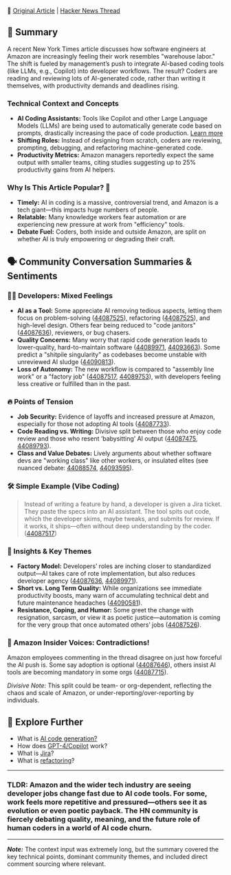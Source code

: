 🔗 [Original Article](https://www.nytimes.com/2025/05/25/business/amazon-ai-coders.html) | [Hacker News Thread](https://news.ycombinator.com/item?id=44087150)

## 🚀 Summary

A recent New York Times article discusses how software engineers at Amazon are increasingly feeling their work resembles "warehouse labor." The shift is fueled by management’s push to integrate AI-based coding tools (like LLMs, e.g., Copilot) into developer workflows. The result? Coders are reading and reviewing lots of AI-generated code, rather than writing it themselves, with productivity demands and deadlines rising. 

### Technical Context and Concepts

* **AI Coding Assistants:** Tools like Copilot and other Large Language Models (LLMs) are being used to automatically generate code based on prompts, drastically increasing the pace of code production. [Learn more](https://www.google.com/search?q=what+is+AI+coding+assistant)
* **Shifting Roles:** Instead of designing from scratch, coders are reviewing, prompting, debugging, and refactoring machine-generated code.
* **Productivity Metrics:** Amazon managers reportedly expect the same output with smaller teams, citing studies suggesting up to 25% productivity gains from AI helpers.

### Why Is This Article Popular? 🤔

- **Timely:** AI in coding is a massive, controversial trend, and Amazon is a tech giant—this impacts huge numbers of people.
- **Relatable:** Many knowledge workers fear automation or are experiencing new pressure at work from "efficiency" tools.
- **Debate Fuel:** Coders, both inside and outside Amazon, are split on whether AI is truly empowering or degrading their craft.

## 🗣️ Community Conversation Summaries & Sentiments

### 👩‍💻 Developers: Mixed Feelings
- **AI as a Tool:** Some appreciate AI removing tedious aspects, letting them focus on problem-solving ([44087525](https://news.ycombinator.com/item?id=44087525)), refactoring ([44087525](https://news.ycombinator.com/item?id=44087525)), and high-level design. Others fear being reduced to "code janitors" ([44087636](https://news.ycombinator.com/item?id=44087636)), reviewers, or bug chasers.
- **Quality Concerns:** Many worry that rapid code generation leads to lower-quality, hard-to-maintain software ([44089971](https://news.ycombinator.com/item?id=44089971), [44093663](https://news.ycombinator.com/item?id=44093663)). Some predict a "shitpile singularity" as codebases become unstable with unreviewed AI sludge ([44090813](https://news.ycombinator.com/item?id=44090813)).
- **Loss of Autonomy:** The new workflow is compared to "assembly line work" or a "factory job" ([44087517](https://news.ycombinator.com/item?id=44087517), [44089753](https://news.ycombinator.com/item?id=44089753)), with developers feeling less creative or fulfilled than in the past.

### 🔥 Points of Tension
- **Job Security:** Evidence of layoffs and increased pressure at Amazon, especially for those not adopting AI tools ([44087733](https://news.ycombinator.com/item?id=44087733)).
- **Code Reading vs. Writing:** Divisive split between those who enjoy code review and those who resent ‘babysitting’ AI output ([44087475](https://news.ycombinator.com/item?id=44087475), [44089793](https://news.ycombinator.com/item?id=44089793)).
- **Class and Value Debates:** Lively arguments about whether software devs are "working class" like other workers, or insulated elites (see nuanced debate: [44088574](https://news.ycombinator.com/item?id=44088574), [44093595](https://news.ycombinator.com/item?id=44093595)).

### 🛠️ Simple Example (Vibe Coding)
> Instead of writing a feature by hand, a developer is given a Jira ticket. They paste the specs into an AI assistant. The tool spits out code, which the developer skims, maybe tweaks, and submits for review. If it works, it ships—often without deep understanding by the coder. ([44087517](https://news.ycombinator.com/item?id=44087517))

### 🧠 Insights & Key Themes
- **Factory Model:** Developers’ roles are inching closer to standardized output—AI takes care of rote implementation, but also reduces developer agency ([44087636](https://news.ycombinator.com/item?id=44087636), [44089971](https://news.ycombinator.com/item?id=44089971)).
- **Short vs. Long Term Quality:** While organizations see immediate productivity boosts, many warn of accumulating technical debt and future maintenance headaches ([44090581](https://news.ycombinator.com/item?id=44090581)).
- **Resistance, Coping, and Humor:** Some greet the change with resignation, sarcasm, or view it as poetic justice—automation is coming for the very group that once automated others’ jobs ([44087526](https://news.ycombinator.com/item?id=44087526)).

### 📣 Amazon Insider Voices: Contradictions!
Amazon employees commenting in the thread disagree on just how forceful the AI push is. Some say adoption is optional ([44087646](https://news.ycombinator.com/item?id=44087646)), others insist AI tools are becoming mandatory in some orgs ([44087715](https://news.ycombinator.com/item?id=44087715)).

_Divisive Note:_ This split could be team- or org-dependent, reflecting the chaos and scale of Amazon, or under-reporting/over-reporting by individuals.

## 🔗 Explore Further
- What is [AI code generation?](https://www.google.com/search?q=AI+code+generation)
- How does [GPT-4/Copilot](https://www.google.com/search?q=github+copilot) work?
- What is [Jira](https://www.google.com/search?q=Atlassian+Jira)?
- What is [refactoring](https://www.google.com/search?q=code+refactoring)?

---

### TLDR: Amazon and the wider tech industry are seeing developer jobs change fast due to AI code tools. For some, work feels more repetitive and pressured—others see it as evolution or even poetic payback. The HN community is fiercely debating quality, meaning, and the future role of human coders in a world of AI code churn.

---

_**Note:**_ The context input was extremely long, but the summary covered the key technical points, dominant community themes, and included direct comment sourcing where relevant.